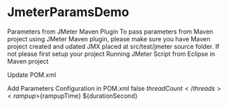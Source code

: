 # JmeterParamsDemo

Parameters from JMeter Maven Plugin
To pass parameters from Maven project using JMeter Maven plugin, 
please make sure you have Maven project created and  udated JMX placed at src/test/jmeter source folder.
If not please first setup your project Running JMeter Script from Eclipse in Maven project

Update POM.xml

Add Parameters Configuration in POM.xml
<configuration>
    <testResultsTimestamp>false</testResultsTimestamp>
    <propertiesUser>
        <threads>${threadCount}</threads>
        <rampup>${rampupTime}</rampup>
        <duration>${durationSecond}</duration>
    </propertiesUser>
</configuration>
